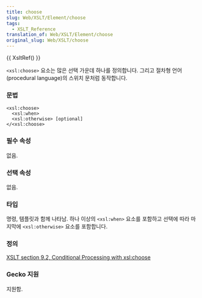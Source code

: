 ```yaml
---
title: choose
slug: Web/XSLT/Element/choose
tags:
  - XSLT_Reference
translation_of: Web/XSLT/Element/choose
original_slug: Web/XSLT/choose
---
```

{{ XsltRef() }}

`<xsl:choose>` 요소는 많은 선택 가운데 하나를 정의합니다. 그리고 절차형 언어(procedural language)의 스위치 문처럼 동작합니다.

### 문법

```
<xsl:choose>
  <xsl:when>
  <xsl:otherwise> [optional]
</<xsl:choose>
```

### 필수 속성

없음.

### 선택 속성

없음.

### 타입

명령, 템플릿과 함께 나타남. 하나 이상의 `<xsl:when>` 요소를 포함하고 선택에 따라 마지막에 `<xsl:otherwise>` 요소를 포함합니다.

### 정의

[XSLT section 9.2, Conditional Processing with xsl:choose](http://www.w3.org/TR/xslt#section-Conditional-Processing-with-xsl:choose)

### Gecko 지원

지원함.
